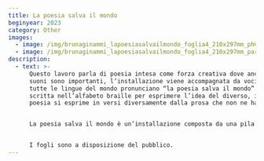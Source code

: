 ```yaml
---
title: La poesia salva il mondo
beginyear: 2023
category: Other
images:
  - image: /img/brunaginammi_lapoesiasalvailmondo_foglia4_210x297mm_ph©rolandopaologuerzoni.png
  - image: /img/brunaginammi_lapoesiasalvailmondo_foglia4_210x297mm_particolare_ph©rolandopaologuerzoni.png
description:
  - text: >-
      Questo lavoro parla di poesia intesa come forza creativa dove anche i
      suoni sono importanti, l’installazione viene accompagnata da voci che in
      tutte le lingue del mondo pronunciano “la poesia salva il mondo”. È
      scritta nell’alfabeto braille per esprimere l’idea del diverso, infatti la
      poesia si esprime in versi diversamente dalla prosa che non ne ha bisogno.


      La poesia salva il mondo è un’installazione composta da una pila di fogli di carta bianca formato b 21,1x p 29,27cm x h variabile con scritta in rilievo (la poesia salva il mondo) nell’alfabeto Braille posizionata su un piedistallo e registrazione audio diffusa nell’ambiente.


      I fogli sono a disposizione del pubblico.
---
```

